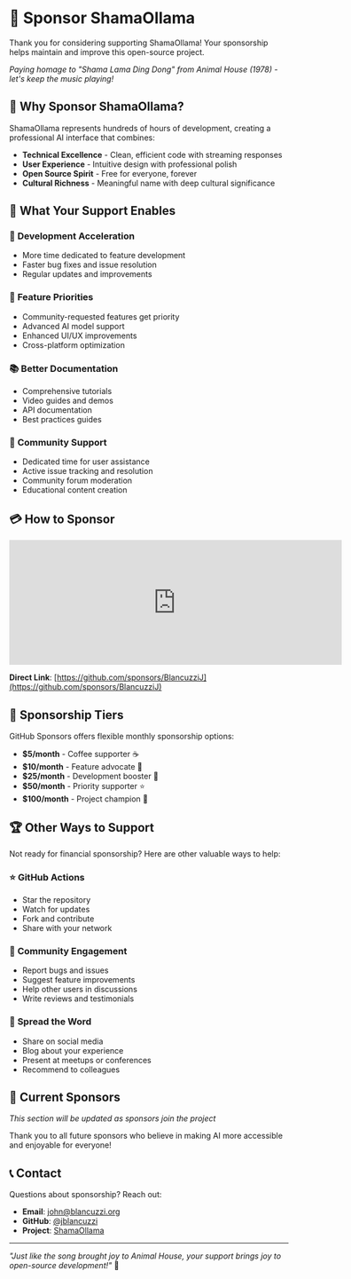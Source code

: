 # 💖 Sponsor ShamaOllama

Thank you for considering supporting ShamaOllama! Your sponsorship helps maintain and improve this open-source project.

_Paying homage to "Shama Lama Ding Dong" from Animal House (1978) - let's keep the music playing!_

## 🎸 Why Sponsor ShamaOllama?

ShamaOllama represents hundreds of hours of development, creating a professional AI interface that combines:

- **Technical Excellence** - Clean, efficient code with streaming responses
- **User Experience** - Intuitive design with professional polish
- **Open Source Spirit** - Free for everyone, forever
- **Cultural Richness** - Meaningful name with deep cultural significance

## 🌟 What Your Support Enables

### 🚀 **Development Acceleration**

- More time dedicated to feature development
- Faster bug fixes and issue resolution
- Regular updates and improvements

### 🎯 **Feature Priorities**

- Community-requested features get priority
- Advanced AI model support
- Enhanced UI/UX improvements
- Cross-platform optimization

### 📚 **Better Documentation**

- Comprehensive tutorials
- Video guides and demos
- API documentation
- Best practices guides

### 🤝 **Community Support**

- Dedicated time for user assistance
- Active issue tracking and resolution
- Community forum moderation
- Educational content creation

## 💳 How to Sponsor

<iframe src="https://github.com/sponsors/BlancuzziJ/card" title="Sponsor BlancuzziJ" height="225" width="600" style="border: 0;"></iframe>

**Direct Link**: [https://github.com/sponsors/BlancuzziJ](https://github.com/sponsors/BlancuzziJ)

## 🎁 Sponsorship Tiers

GitHub Sponsors offers flexible monthly sponsorship options:

- **$5/month** - Coffee supporter ☕
- **$10/month** - Feature advocate 🎯
- **$25/month** - Development booster 🚀
- **$50/month** - Priority supporter ⭐
- **$100/month** - Project champion 👑

## 🏆 Other Ways to Support

Not ready for financial sponsorship? Here are other valuable ways to help:

### ⭐ **GitHub Actions**

- Star the repository
- Watch for updates
- Fork and contribute
- Share with your network

### 💬 **Community Engagement**

- Report bugs and issues
- Suggest feature improvements
- Help other users in discussions
- Write reviews and testimonials

### 📢 **Spread the Word**

- Share on social media
- Blog about your experience
- Present at meetups or conferences
- Recommend to colleagues

## 🙏 Current Sponsors

_This section will be updated as sponsors join the project_

Thank you to all future sponsors who believe in making AI more accessible and enjoyable for everyone!

## 📞 Contact

Questions about sponsorship? Reach out:

- **Email**: john@blancuzzi.org
- **GitHub**: [@jblancuzzi](https://github.com/jblancuzzi)
- **Project**: [ShamaOllama](https://github.com/BlancuzziJ/Ollama-GUI)

---

_"Just like the song brought joy to Animal House, your support brings joy to open-source development!"_ 🎵
